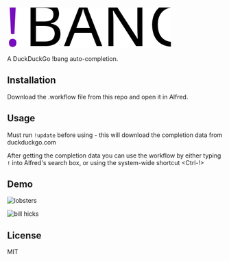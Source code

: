 ![BANG LOGO](bang_logo.svg)

A DuckDuckGo !bang auto-completion.

## Installation

Download the .workflow file from this repo and open it in Alfred.

## Usage

Must run `!update` before using - this will download the completion data from
duckduckgo.com

After getting the completion data you can use the workflow by either typing `!`
into Alfred's search box, or using the system-wide shortcut &lt;Ctrl-!&gt;

## Demo

![lobsters](screenshots/lobsters.gif)

![bill hicks](screenshots/bill_hicks.gif)


## License

MIT
